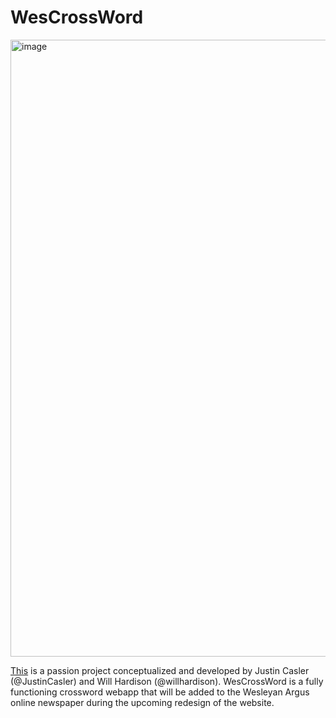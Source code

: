 # WesCrossWord
<img width="987" alt="image" src="https://user-images.githubusercontent.com/97986810/192564960-e905e681-7227-4556-b72a-1adca44d5413.png">

[This](https://willhardison.github.io/crosswordpuzzle/) is a passion project conceptualized and developed by Justin Casler (@JustinCasler) and Will Hardison (@willhardison). WesCrossWord is a fully functioning crossword webapp that will be added to the Wesleyan Argus online newspaper during the upcoming redesign of the website.


